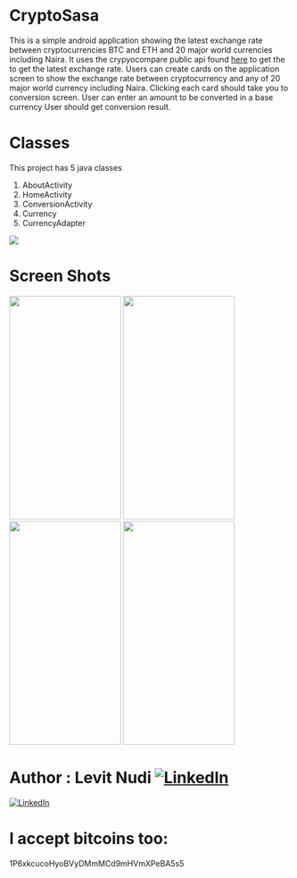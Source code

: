 # CryptoSasa

This is a simple android application showing the latest exchange rate between cryptocurrencies BTC and ETH and 20 major world currencies including Naira.
It uses the crypyocompare public api found [here](https://www.cryptocompare.com/) to get the to get the latest exchange rate. 
Users can create cards on the application screen to show the exchange rate between cryptocurrency and any of 20 major world 
currency including Naira. Clicking each card should take you to conversion screen. User can enter an amount to be converted in a base currency
User should get conversion result.

# Classes
This project has 5 java classes
1. AboutActivity
2. HomeActivity
3. ConversionActivity
4. Currency
5. CurrencyAdapter 

[<img src="http://style.anu.edu.au/_anu/images/icons/icon-google-play-small.png">](https://play.google.com/store/apps/details?id=com.cryptosasa)


# Screen Shots

<img src="screen_shots/Screenshot_20171021-133505.png" width="200" height="400"/>

<img src="screen_shots/Screenshot_20171021-133554.png" width="200" height="400"/>

<img src="screen_shots/Screenshot_20171021-133425.png" width="200" height="400"/>

<img src="screen_shots/Screenshot_20171021-133446.png" width="200" height="400"/>


# Author : Levit Nudi [![LinkedIn](http://www.fftimes.com/sites/all/modules/socialmedia/icons/levelten/glossy/32x32/linkedin.png)](https://www.linkedin.com/in/levitnudi/)

[![LinkedIn](https://www.newsforpublic.com/wp-content/uploads/2015/08/buy-me-a-coffee.png)](https://levitnudi7.wixsite.com/legacy)
# I accept bitcoins too:
1P6xkcucoHyoBVyDMmMCd9mHVmXPeBA5s5
